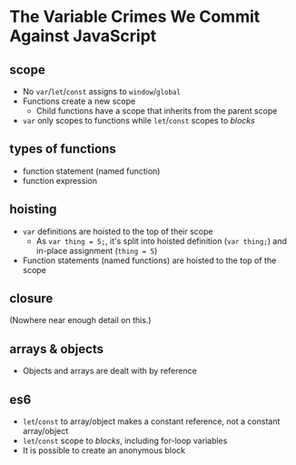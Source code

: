 # The Variable Crimes We Commit Against JavaScript
## scope
* No `var`/`let`/`const` assigns to `window`/`global`
* Functions create a new scope
  * Child functions have a scope that inherits from the parent scope
* `var` only scopes to functions while `let`/`const` scopes to _blocks_

## types of functions
* function statement (named function)
* function expression

## hoisting
* `var` definitions are hoisted to the top of their scope
  * As `var thing = 5;`, it's split into hoisted definition (`var thing;`) and in-place assignment (`thing = 5`)
* Function statements (named functions) are hoisted to the top of the scope

## closure
(Nowhere near enough detail on this.)

## arrays & objects
* Objects and arrays are dealt with by reference

## es6
* `let`/`const` to array/object makes a constant reference, not a constant array/object
* `let`/`const` scope to _blocks_, including for-loop variables
* It is possible to create an anonymous block
